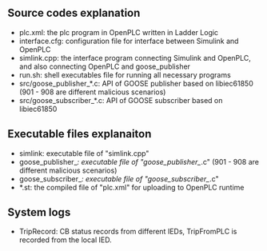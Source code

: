 ## Source codes explanation 
* plc.xml: the plc program in OpenPLC written in Ladder Logic
* interface.cfg: configuration file for interface between Simulink and OpenPLC
* simlink.cpp: the interface program connecting Simulink and OpenPLC, and also connecting OpenPLC and goose_publisher
* run.sh: shell executables file for running all necessary programs
* src/goose_publisher_*.c: API of GOOSE publisher based on libiec61850 (901 - 908 are different malicious scenarios)
* src/goose_subscriber_*.c: API of GOOSE subscriber based on libiec61850

## Executable files explanaiton
* simlink: executable file of "simlink.cpp"
* goose_publisher_*: executable file of "goose_publisher_*.c" (901 - 908 are different malicious scenarios)
* goose_subscriber_*: executable file of "goose_subscriber_*.c"
* *.st: the compiled file of "plc.xml" for uploading to OpenPLC runtime

## System logs
* TripRecord: CB status records from different IEDs, TripFromPLC is recorded from the local IED.